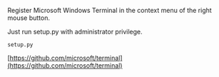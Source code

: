 
Register Microsoft Windows Terminal in the context menu of the right mouse button.

Just run setup.py with administrator privilege.

```
setup.py
```

[https://github.com/microsoft/terminal](https://github.com/microsoft/terminal)

